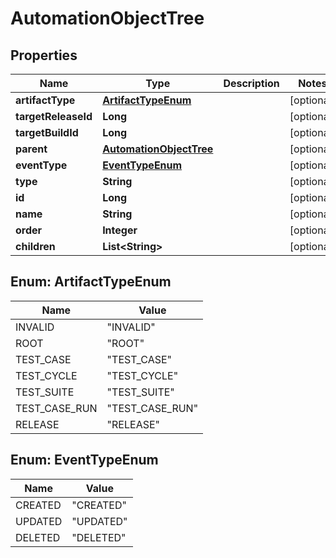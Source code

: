 
# AutomationObjectTree

## Properties
Name | Type | Description | Notes
------------ | ------------- | ------------- | -------------
**artifactType** | [**ArtifactTypeEnum**](#ArtifactTypeEnum) |  |  [optional]
**targetReleaseId** | **Long** |  |  [optional]
**targetBuildId** | **Long** |  |  [optional]
**parent** | [**AutomationObjectTree**](AutomationObjectTree.md) |  |  [optional]
**eventType** | [**EventTypeEnum**](#EventTypeEnum) |  |  [optional]
**type** | **String** |  |  [optional]
**id** | **Long** |  |  [optional]
**name** | **String** |  |  [optional]
**order** | **Integer** |  |  [optional]
**children** | **List&lt;String&gt;** |  |  [optional]


<a name="ArtifactTypeEnum"></a>
## Enum: ArtifactTypeEnum
Name | Value
---- | -----
INVALID | &quot;INVALID&quot;
ROOT | &quot;ROOT&quot;
TEST_CASE | &quot;TEST_CASE&quot;
TEST_CYCLE | &quot;TEST_CYCLE&quot;
TEST_SUITE | &quot;TEST_SUITE&quot;
TEST_CASE_RUN | &quot;TEST_CASE_RUN&quot;
RELEASE | &quot;RELEASE&quot;


<a name="EventTypeEnum"></a>
## Enum: EventTypeEnum
Name | Value
---- | -----
CREATED | &quot;CREATED&quot;
UPDATED | &quot;UPDATED&quot;
DELETED | &quot;DELETED&quot;



